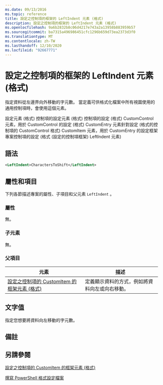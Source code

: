```yaml
---
ms.date: 09/13/2016
ms.topic: reference
title: 設定之控制項的框架的 LeftIndent 元素 (格式)
description: 設定之控制項的框架的 LeftIndent 元素 (格式)
ms.openlocfilehash: 9a6b2832b8c06d4217e743a2a13958b883959b57
ms.sourcegitcommit: ba7315a496986451cfc1296b659d73ea2373d3f0
ms.translationtype: MT
ms.contentlocale: zh-TW
ms.lasthandoff: 12/10/2020
ms.locfileid: "92667771"
---
```

# <a name="leftindent-element-for-frame-for-controls-for-configuration-format"></a>設定之控制項的框架的 LeftIndent 元素 (格式)

指定資料從左邊界向外移動的字元數。 當定義可供格式化檔案中所有視圖使用的通用控制項時，會使用這個元素。

設定元素 (格式) 控制項的設定元素 (格式) 控制項的設定 (格式) CustomControl 元素，用於 CustomControl 的設定 (格式) CustomEntry 元素針對設定 (格式的控制項的 CustomControl 格式) CustomItem 元素，用於 CustomEntry 的設定框架專案控制項的設定 (格式 (設定的控制項框架) LeftIndent 元素) 

## <a name="syntax"></a>語法

```xml
<LeftIndent>CharactersToShift</LeftIndent>
```

## <a name="attributes-and-elements"></a>屬性和項目

下列各節描述專案的屬性、子項目和父元素 `LeftIndent` 。

### <a name="attributes"></a>屬性

無。

### <a name="child-elements"></a>子元素

無。

### <a name="parent-elements"></a>父項目

|元素|描述|
|-------------|-----------------|
|[設定之控制項的 CustomItem 的框架元素 (格式)](./frame-element-for-customitem-for-controls-for-configuration-format.md)|定義顯示資料的方式，例如將資料向左或向右移動。|

## <a name="text-value"></a>文字值

指定您想要將資料向左移動的字元數。

## <a name="remarks"></a>備註

## <a name="see-also"></a>另請參閱

[設定之控制項的 CustomItem 的框架元素 (格式)](./frame-element-for-customitem-for-controls-for-configuration-format.md)

[撰寫 PowerShell 格式設定檔案](./writing-a-powershell-formatting-file.md)

